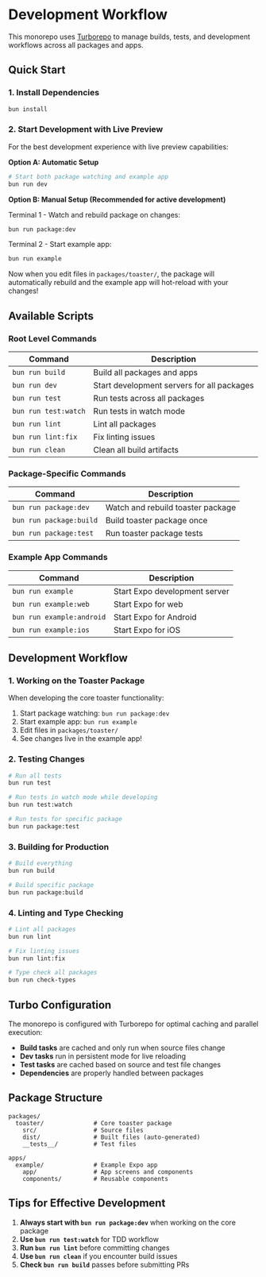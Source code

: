 # Development Workflow

This monorepo uses [Turborepo](https://turbo.build/) to manage builds, tests, and development workflows across all packages and apps.

## Quick Start

### 1. Install Dependencies

```bash
bun install
```

### 2. Start Development with Live Preview

For the best development experience with live preview capabilities:

**Option A: Automatic Setup**

```bash
# Start both package watching and example app
bun run dev
```

**Option B: Manual Setup (Recommended for active development)**

Terminal 1 - Watch and rebuild package on changes:

```bash
bun run package:dev
```

Terminal 2 - Start example app:

```bash
bun run example
```

Now when you edit files in `packages/toaster/`, the package will automatically rebuild and the example app will hot-reload with your changes!

## Available Scripts

### Root Level Commands

| Command              | Description                                |
| -------------------- | ------------------------------------------ |
| `bun run build`      | Build all packages and apps                |
| `bun run dev`        | Start development servers for all packages |
| `bun run test`       | Run tests across all packages              |
| `bun run test:watch` | Run tests in watch mode                    |
| `bun run lint`       | Lint all packages                          |
| `bun run lint:fix`   | Fix linting issues                         |
| `bun run clean`      | Clean all build artifacts                  |

### Package-Specific Commands

| Command                 | Description                       |
| ----------------------- | --------------------------------- |
| `bun run package:dev`   | Watch and rebuild toaster package |
| `bun run package:build` | Build toaster package once        |
| `bun run package:test`  | Run toaster package tests         |

### Example App Commands

| Command                   | Description                   |
| ------------------------- | ----------------------------- |
| `bun run example`         | Start Expo development server |
| `bun run example:web`     | Start Expo for web            |
| `bun run example:android` | Start Expo for Android        |
| `bun run example:ios`     | Start Expo for iOS            |

## Development Workflow

### 1. Working on the Toaster Package

When developing the core toaster functionality:

1. Start package watching: `bun run package:dev`
2. Start example app: `bun run example`
3. Edit files in `packages/toaster/`
4. See changes live in the example app!

### 2. Testing Changes

```bash
# Run all tests
bun run test

# Run tests in watch mode while developing
bun run test:watch

# Run tests for specific package
bun run package:test
```

### 3. Building for Production

```bash
# Build everything
bun run build

# Build specific package
bun run package:build
```

### 4. Linting and Type Checking

```bash
# Lint all packages
bun run lint

# Fix linting issues
bun run lint:fix

# Type check all packages
bun run check-types
```

## Turbo Configuration

The monorepo is configured with Turborepo for optimal caching and parallel execution:

- **Build tasks** are cached and only run when source files change
- **Dev tasks** run in persistent mode for live reloading
- **Test tasks** are cached based on source and test file changes
- **Dependencies** are properly handled between packages

## Package Structure

```
packages/
  toaster/              # Core toaster package
    src/                # Source files
    dist/               # Built files (auto-generated)
    __tests__/          # Test files

apps/
  example/              # Example Expo app
    app/                # App screens and components
    components/         # Reusable components
```

## Tips for Effective Development

1. **Always start with `bun run package:dev`** when working on the core package
2. **Use `bun run test:watch`** for TDD workflow
3. **Run `bun run lint`** before committing changes
4. **Use `bun run clean`** if you encounter build issues
5. **Check `bun run build`** passes before submitting PRs
